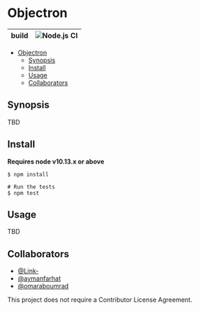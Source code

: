 # Objectron

| build | ![Node.js CI](https://github.com/mena-devs/objectron/workflows/Node.js%20CI/badge.svg?branch=master) |
|-------|------------------------------------------------------------------------------------------------------|

- [Objectron](#objectron)
  - [Synopsis](#synopsis)
  - [Install](#install)
  - [Usage](#usage)
  - [Collaborators](#collaborators)

## Synopsis

TBD

## Install

**Requires node v10.13.x or above**

```
$ npm install

# Run the tests
$ npm test
```

## Usage

TBD

## Collaborators

- [@Link-](https://github.com/Link-)
- [@aymanfarhat](https://github.com/aymanfarhat)
- [@omaraboumrad](https://github.com/omaraboumrad)

This project does not require a Contributor License Agreement.
